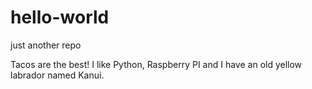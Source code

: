 # hello-world
just another repo

Tacos are the best! I like Python, Raspberry PI and I have an old yellow labrador named Kanui.
